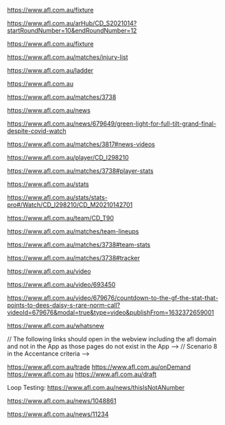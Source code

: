 https://www.afl.com.au/fixture

https://www.afl.com.au/arHub/CD_S2021014?startRoundNumber=10&endRoundNumber=12

https://www.afl.com.au/fixture

https://www.afl.com.au/matches/injury-list

https://www.afl.com.au/ladder

https://www.afl.com.au

https://www.afl.com.au/matches/3738

https://www.afl.com.au/news

https://www.afl.com.au/news/679649/green-light-for-full-tilt-grand-final-despite-covid-watch

https://www.afl.com.au/matches/3817#news-videos

https://www.afl.com.au/player/CD_I298210

https://www.afl.com.au/matches/3738#player-stats

https://www.afl.com.au/stats

https://www.afl.com.au/stats/stats-pro#/Watch/CD_I298210/CD_M20210142701

https://www.afl.com.au/team/CD_T90

https://www.afl.com.au/matches/team-lineups

https://www.afl.com.au/matches/3738#team-stats

https://www.afl.com.au/matches/3738#tracker

https://www.afl.com.au/video

https://www.afl.com.au/video/693450

https://www.afl.com.au/video/679676/countdown-to-the-gf-the-stat-that-points-to-dees-daisy-s-rare-norm-call?videoId=679676&modal=true&type=video&publishFrom=1632372659001

https://www.afl.com.au/whatsnew

// The following links should open in the webview including the afl domain and not in the App as those pages do not exist in the App -->
// Scenario 8 in the Accentance criteria -->
  
https://www.afl.com.au/trade
https://www.afl.com.au/onDemand
https://www.afl.com.au
https://www.afl.com.au/draft

Loop Testing:
https://www.afl.com.au/news/thisIsNotANumber

https://www.afl.com.au/news/1048861


https://www.afl.com.au/news/11234

